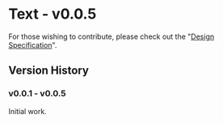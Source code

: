Text - v0.0.5
=============

For those wishing to contribute, please check out the "[Design Specification](https://docs.google.com/document/d/11ectkwnwi29-cX8QXuzMw7-rRoofFoPocMmFTa3ylJY/edit?usp=sharing)".

## Version History

### v0.0.1 - v0.0.5

Initial work.
